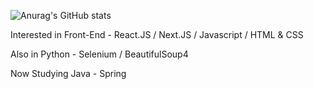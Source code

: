 ![Anurag's GitHub stats](https://github-readme-stats.vercel.app/api?username=IwonskiI&show_icons=true&theme=react)

Interested in Front-End - React.JS / Next.JS / Javascript / HTML & CSS

Also in Python - Selenium / BeautifulSoup4

Now Studying Java - Spring
